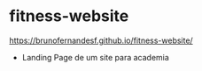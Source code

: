 # fitness-website

https://brunofernandesf.github.io/fitness-website/

- Landing Page de um site para academia
